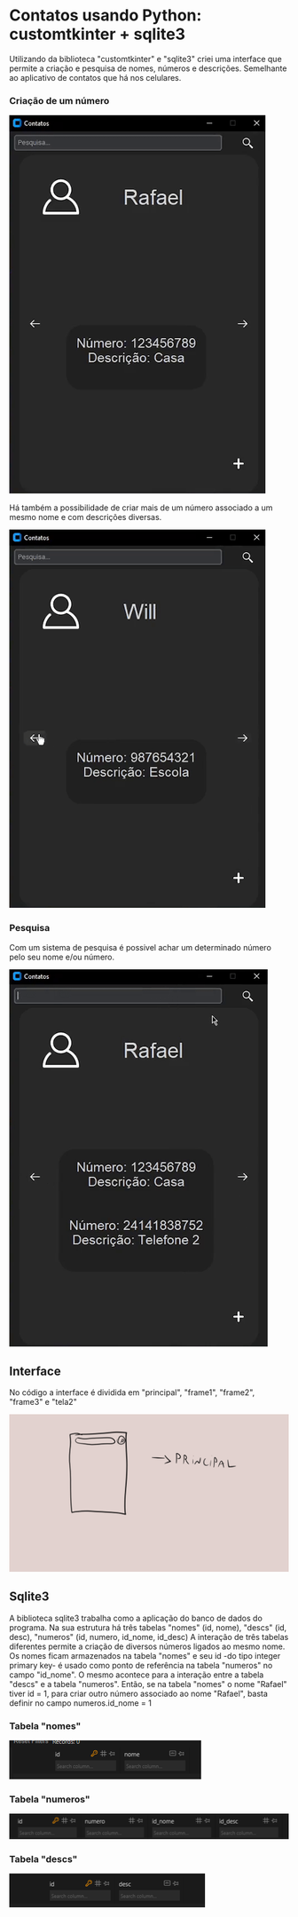 # Contatos usando Python: customtkinter + sqlite3
Utilizando da biblioteca "customtkinter" e "sqlite3" criei uma interface que permite a criação e pesquisa de nomes, números e descrições. Semelhante ao aplicativo de contatos que há nos celulares.

### Criação de um número
![criacao1](https://github.com/Rafaelszc/Contatos-Python/blob/main/resources/images/gif1.gif?raw=true)

Há também a possibilidade de criar mais de um número associado a um mesmo nome e com descrições diversas.

![criacao2](https://github.com/Rafaelszc/Contatos-Python/blob/main/resources/images/gif2.gif?raw=true)

### Pesquisa

Com um sistema de pesquisa é possivel achar um determinado número pelo seu nome e/ou número.

![pesquisa](https://github.com/Rafaelszc/Contatos-Python/blob/main/resources/images/gif3.gif?raw=true)

## Interface

No código a interface é dividida em "principal", "frame1", "frame2", "frame3" e "tela2"

![interface](https://github.com/Rafaelszc/Contatos-Python/blob/main/resources/images/interface.gif?raw=true)

## Sqlite3

A biblioteca sqlite3 trabalha como a aplicação do banco de dados do programa. 
Na sua estrutura há três tabelas "nomes" (id, nome), "descs" (id, desc), "numeros" (id, numero, id_nome, id_desc)
A interação de três tabelas diferentes permite a criação de diversos números ligados ao mesmo nome.
Os nomes ficam armazenados na tabela "nomes" e seu id -do tipo integer primary key- é usado como ponto de referência na tabela "numeros" no campo "id_nome". O mesmo acontece para a interação entre a tabela "descs" e a tabela "numeros".
Então, se na tabela "nomes" o nome "Rafael" tiver id = 1, para criar outro número associado ao nome "Rafael", basta definir no campo numeros.id_nome = 1

### Tabela "nomes"
![tabelaNomes](https://github.com/Rafaelszc/Contatos-Python/blob/main/resources/images/tabelaNomes.png?raw=true)
### Tabela "numeros"
![tabelaNumeros](https://github.com/Rafaelszc/Contatos-Python/blob/main/resources/images/tabelaNumeros.png?raw=true)
### Tabela "descs"
![tabelaDescs](https://github.com/Rafaelszc/Contatos-Python/blob/main/resources/images/tabelaDescs.png?raw=true)


